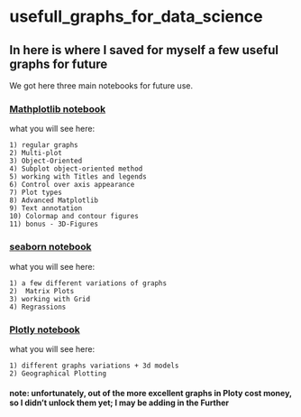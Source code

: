 # usefull_graphs_for_data_science

## In here is where I saved for myself a few useful graphs for future 

We got here three main notebooks for future use.

### [Mathplotlib notebook](https://github.com/nirmolcho/usefull_graphs_for_data_science/blob/main/Matplotlib.ipynb)
what you will see here:

	1) regular graphs
	2) Multi-plot
	3) Object-Oriented
	4) Subplot object-oriented method
	5) working with Titles and legends
	6) Control over axis appearance
	7) Plot types
	8) Advanced Matplotlib
	9) Text annotation
	10) Colormap and contour figures
	11) bonus - 3D-Figures
			

	 
	
### [seaborn notebook](https://github.com/nirmolcho/usefull_graphs_for_data_science/blob/main/Seaborn.ipynb)
what you will see here:

	1) a few different variations of graphs
	2)  Matrix Plots
	3) working with Grid
	4) Regrassions


### [Plotly notebook](https://github.com/nirmolcho/usefull_graphs_for_data_science/blob/main/Plotly.ipynb)
what you will see here:

	1) different graphs variations + 3d models
	2) Geographical Plotting



#### note: unfortunately, out of the more excellent graphs in Ploty cost money, so I didn’t unlock them yet; I may be adding in the Further
